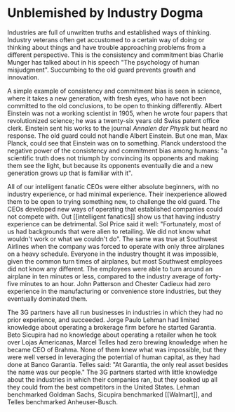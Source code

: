 
# Unblemished by Industry Dogma
Industries are full of unwritten truths and established ways of thinking. Industry veterans often get accustomed to a certain way of doing or thinking about things and have trouble approaching problems from a different perspective. This is the consistency and commitment bias Charlie Munger has talked about in his speech "The psychology of human misjudgment". Succumbing to the old guard prevents growth and innovation.

A simple example of consistency and commitment bias is seen in science, where it takes a new generation, with fresh eyes, who have not been committed to the old conclusions, to be open to thinking differently. Albert Einstein was not a working scientist in 1905, when he wrote four papers that revolutionized science; he was a twenty-six years old Swiss patent office clerk. Einstein sent his works to the journal *Annalen der Physik* but heard no response. The old guard could not handle Albert Einstein. But one man, Max Planck, could see that Einstein was on to something. Planck understood the negative power of the consistency and commitment bias among humans: "a scientific truth does not triumph by convincing its opponents and making them see the light, but because its opponents eventually die and a new generation grows up that is familiar with it".

All of our intelligent fanatic CEOs were either absolute beginners, with no industry experience, or had minimal experience. Their inexperience allowed them to be open to trying something new, to challenge the old guard. The CEOs developed new ways of operating that established companies could not compete with. Out [[intelligent fanatics]] show us that having industry experience can be detrimental. Sol Price said it well: "Fortunately, most of us had backgrounds that were alien to retailing. We did not know what wouldn't work or what we couldn't do". The same was true at Southwest Airlines when the company was forced to operate with only three airplanes on a heavy schedule. Everyone in the industry thought it was impossible, given the common turn times of airplanes, but most Southwest employees did not know any different. The employees were able to turn around an airplane in ten minutes or less, compared to the industry average of forty-five minutes to an hour. John Patterson and Chester Cadieux had zero experience in the manufacturing or convenience store industries, but they eventually dominated them. 

The 3G partners have all run businesses in industries in which they had no prior experience, and succeeded. Jorge Paulo Lehman had limited knowledge about operating a brokerage firm before he started Garantia. Beto Sicupira had no knowledge about operating a retailer when he took over Lojas Americanas, Marcel Telles had zero brewing knowledge when he became CEO of Brahma. None of them knew what was impossible, but they were well versed in leveraging the potential of human capital, as they had done at Banco Garantia. Telles said: "At Garantia, the only real asset besides the name was our people." The 3G partners started with little knowledge about the industries in which their companies ran, but they soaked up all they could from the best competitors in the United States. Lehman benchmarked Goldman Sachs, Sicupira benchmarked [[Walmart]], and Telles benchmarked Anheuser-Busch.
